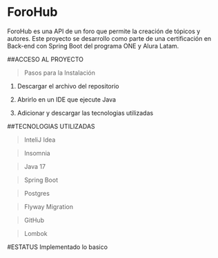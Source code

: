 # ForoHub

ForoHub es una API de un foro que permite la creación de tópicos y autores. Este proyecto se desarrollo como parte de una certificación en Back-end con Spring Boot del programa ONE y Alura Latam.

##ACCESO AL PROYECTO

>Pasos para la Instalación

1) Descargar el archivo del repositorio
   
2) Abrirlo en un IDE que ejecute Java

3) Adicionar y descargar las tecnologias utilizadas

##TECNOLOGIAS UTILIZADAS

>InteliJ Idea

>Insomnia

>Java 17

>Spring Boot

>Postgres

>Flyway Migration

>GitHub

>Lombok

#ESTATUS
Implementado lo basico
